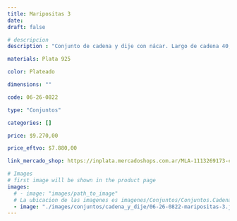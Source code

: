 ```yaml
---
title: Maripositas 3
date: 
draft: false

# descripcion
description : "Conjunto de cadena y dije con nácar. Largo de cadena 40, 45 o 50 cm a elección. Consultanos por los aros haciendo juego!"

materials: Plata 925

color: Plateado

dimensions: ""

code: 06-26-0822

type: "Conjuntos"

categories: []

price: $9.270,00

price_eftvo: $7.880,00

link_mercado_shop: https://inplata.mercadoshops.com.ar/MLA-1113269173-conjunto-de-plata-925-y-nácar-maripositas-3-_JM

# Images
# first image will be shown in the product page
images:
  # - image: "images/path_to_image"
  # La ubicacion de las imagenes es imagenes/Conjuntos/Conjuntos.Cadena y Dije/06-26-0822-maripositas-3
  - image: "./images/conjuntos/cadena_y_dije/06-26-0822-maripositas-3.jpg"
---
```

